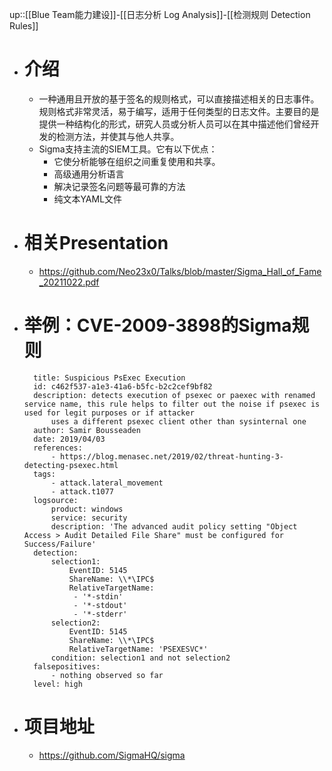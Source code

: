 up::[[Blue Team能力建设]]-[[日志分析 Log Analysis]]-[[检测规则 Detection Rules]]
- # 介绍
	- 一种通用且开放的基于签名的规则格式，可以直接描述相关的日志事件。规则格式非常灵活，易于编写，适用于任何类型的日志文件。主要目的是提供一种结构化的形式，研究人员或分析人员可以在其中描述他们曾经开发的检测方法，并使其与他人共享。
	- Sigma支持主流的SIEM工具。它有以下优点：
		- 它使分析能够在组织之间重复使用和共享。
		- 高级通用分析语言
		- 解决记录签名问题等最可靠的方法
		- 纯文本YAML文件
- # 相关Presentation
	- https://github.com/Neo23x0/Talks/blob/master/Sigma_Hall_of_Fame_20211022.pdf
- # 举例：CVE-2009-3898的Sigma规则
	```
	  title: Suspicious PsExec Execution
	  id: c462f537-a1e3-41a6-b5fc-b2c2cef9bf82
	  description: detects execution of psexec or paexec with renamed service name, this rule helps to filter out the noise if psexec is used for legit purposes or if attacker
	      uses a different psexec client other than sysinternal one
	  author: Samir Bousseaden
	  date: 2019/04/03
	  references:
	      - https://blog.menasec.net/2019/02/threat-hunting-3-detecting-psexec.html
	  tags:
	      - attack.lateral_movement
	      - attack.t1077
	  logsource:
	      product: windows
	      service: security
	      description: 'The advanced audit policy setting "Object Access > Audit Detailed File Share" must be configured for Success/Failure'
	  detection:
	      selection1:
	          EventID: 5145
	          ShareName: \\*\IPC$
	          RelativeTargetName:
	           - '*-stdin'
	           - '*-stdout'
	           - '*-stderr'
	      selection2:
	          EventID: 5145
	          ShareName: \\*\IPC$
	          RelativeTargetName: 'PSEXESVC*'
	      condition: selection1 and not selection2
	  falsepositives:
	      - nothing observed so far
	  level: high
	```
- # 项目地址
	- https://github.com/SigmaHQ/sigma